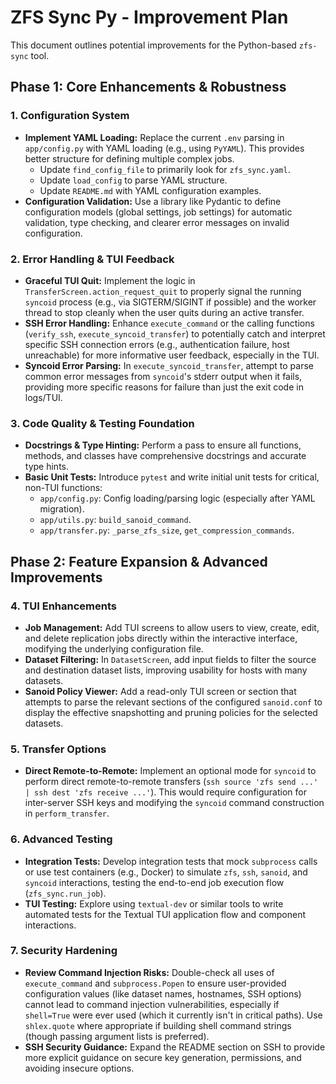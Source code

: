 # ZFS Sync Py - Improvement Plan

This document outlines potential improvements for the Python-based `zfs-sync` tool.

## Phase 1: Core Enhancements & Robustness

### 1. Configuration System

*   **Implement YAML Loading:** Replace the current `.env` parsing in `app/config.py` with YAML loading (e.g., using `PyYAML`). This provides better structure for defining multiple complex jobs.
    *   Update `find_config_file` to primarily look for `zfs_sync.yaml`.
    *   Update `load_config` to parse YAML structure.
    *   Update `README.md` with YAML configuration examples.
*   **Configuration Validation:** Use a library like Pydantic to define configuration models (global settings, job settings) for automatic validation, type checking, and clearer error messages on invalid configuration.

### 2. Error Handling & TUI Feedback

*   **Graceful TUI Quit:** Implement the logic in `TransferScreen.action_request_quit` to properly signal the running `syncoid` process (e.g., via SIGTERM/SIGINT if possible) and the worker thread to stop cleanly when the user quits during an active transfer.
*   **SSH Error Handling:** Enhance `execute_command` or the calling functions (`verify_ssh`, `execute_syncoid_transfer`) to potentially catch and interpret specific SSH connection errors (e.g., authentication failure, host unreachable) for more informative user feedback, especially in the TUI.
*   **Syncoid Error Parsing:** In `execute_syncoid_transfer`, attempt to parse common error messages from `syncoid`'s stderr output when it fails, providing more specific reasons for failure than just the exit code in logs/TUI.

### 3. Code Quality & Testing Foundation

*   **Docstrings & Type Hinting:** Perform a pass to ensure all functions, methods, and classes have comprehensive docstrings and accurate type hints.
*   **Basic Unit Tests:** Introduce `pytest` and write initial unit tests for critical, non-TUI functions:
    *   `app/config.py`: Config loading/parsing logic (especially after YAML migration).
    *   `app/utils.py`: `build_sanoid_command`.
    *   `app/transfer.py`: `_parse_zfs_size`, `get_compression_commands`.

## Phase 2: Feature Expansion & Advanced Improvements

### 4. TUI Enhancements

*   **Job Management:** Add TUI screens to allow users to view, create, edit, and delete replication jobs directly within the interactive interface, modifying the underlying configuration file.
*   **Dataset Filtering:** In `DatasetScreen`, add input fields to filter the source and destination dataset lists, improving usability for hosts with many datasets.
*   **Sanoid Policy Viewer:** Add a read-only TUI screen or section that attempts to parse the relevant sections of the configured `sanoid.conf` to display the effective snapshotting and pruning policies for the selected datasets.

### 5. Transfer Options

*   **Direct Remote-to-Remote:** Implement an optional mode for `syncoid` to perform direct remote-to-remote transfers (`ssh source 'zfs send ...' | ssh dest 'zfs receive ...'`). This would require configuration for inter-server SSH keys and modifying the `syncoid` command construction in `perform_transfer`.

### 6. Advanced Testing

*   **Integration Tests:** Develop integration tests that mock `subprocess` calls or use test containers (e.g., Docker) to simulate `zfs`, `ssh`, `sanoid`, and `syncoid` interactions, testing the end-to-end job execution flow (`zfs_sync.run_job`).
*   **TUI Testing:** Explore using `textual-dev` or similar tools to write automated tests for the Textual TUI application flow and component interactions.

### 7. Security Hardening

*   **Review Command Injection Risks:** Double-check all uses of `execute_command` and `subprocess.Popen` to ensure user-provided configuration values (like dataset names, hostnames, SSH options) cannot lead to command injection vulnerabilities, especially if `shell=True` were ever used (which it currently isn't in critical paths). Use `shlex.quote` where appropriate if building shell command strings (though passing argument lists is preferred).
*   **SSH Security Guidance:** Expand the README section on SSH to provide more explicit guidance on secure key generation, permissions, and avoiding insecure options.